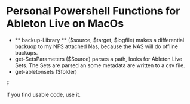 # Personal Powershell Functions for Ableton Live on MacOs

- ** backup-Library **  ($source, $target, $logfile) makes a differential backuop to my NFS attached Nas, because the NAS will do offline backups.
- get-SetsParameters ($Source) parses a path, looks for Ableton Live Sets. The Sets are parsed an some metadata are written to a csv file.
- get-abletonsets ($folder)

F

If you find usable code, use it. 
